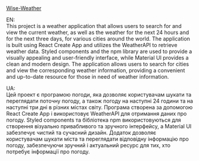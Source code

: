 <a href='https://dimahavr.github.io/wise-weather/' target="_blank" rel="noopener noreferrer nofollow">
Wise-Weather</a>

EN:
</br>
This project is a weather application that allows users to search for and view the current weather, as well as the weather for the next 24 hours and for the next three days, for various cities around the world. The application is built using React Create App and utilizes the WeatherAPI to retrieve weather data. Styled components and the npm library are used to provide a visually appealing and user-friendly interface, while Material UI provides a clean and modern design. The application allows users to search for cities and view the corresponding weather information, providing a convenient and up-to-date resource for those in need of weather information.

UA:
</br>
Цей проект є програмою погоди, яка дозволяє користувачам шукати та переглядати поточну погоду, а також погоду на наступні 24 години та на наступні три дні в різних містах світу. Програма створена за допомогою React Create App і використовує WeatherAPI для отримання даних про погоду. Styled components та бібліотека npm використовуються для створення візуально привабливого та зручного інтерфейсу, а Material UI забезпечує чистий та сучасний дизайн. Додаток дозволяє користувачам шукати міста та переглядати відповідну інформацію про погоду, забезпечуючи зручний і актуальний ресурс для тих, хто потребує інформації про погоду.
